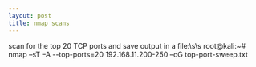 ```yaml
---
layout: post
title: nmap scans
---
```


scan for the top 20 TCP ports and save output in a file:\s\s
root@kali:~# nmap –sT –A --top-ports=20 192.168.11.200-250 –oG top-port-sweep.txt



